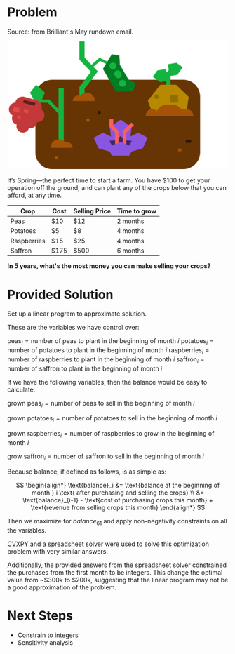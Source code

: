 # Problem
Source: from Brilliant's May rundown email.

![image](./crops.png)

It’s Spring—the perfect time to start a farm. You have $100 to get your operation off the ground, and can plant any of the crops below that you can afford, at any time. 

| Crop        | Cost | Selling Price | Time to grow |
| ----------- | ---- | ------------- | ------------ |
| Peas        | $10  | $12           | 2 months     |
| Potatoes    | $5   | $8            | 4 months     |
| Raspberries | $15  | $25           | 4 months     |
| Saffron     | $175 | $500          | 6 months     |

**In 5 years, what's the most money you can make selling your crops?**

# Provided Solution
Set up a linear program to approximate solution.

These are the variables we have control over:

$`\text{peas}_i = \text{number of peas to plant in the beginning of month } i`$ 
$`\text{potatoes}_i = \text{number of potatoes to plant in the beginning of month } i`$ 
$`\text{raspberries}_i = \text{number of raspberries to plant in the beginning of month } i`$ 
$`\text{saffron}_i = \text{number of saffron to plant in the beginning of month } i`$ 

If we have the following variables, then the balance would be easy to calculate:

$\text{grown peas}_i = \text{number of peas to sell in the beginning of month } i$ 

$\text{grown potatoes}_i = \text{number of potatoes to sell in the beginning of month } i$ 

$\text{grown raspberries}_i = \text{number of raspberries to grow in the beginning of month } i$ 

$\text{grow saffron}_i = \text{number of saffron to sell in the beginning of month } i$ 

Because balance, if defined as follows, is as simple as:

$$
\begin{align*}
\text{balance}_i &= \text{balance at the beginning of month } i \text{ after purchasing and selling the crops} \\
&= \text{balance}_{i-1} - \text{cost of purchasing crops this month} + \text{revenue from selling crops this month}
\end{align*}
$$

Then we maximize for $balance_{61}$ and apply non-negativity constraints on all the variables.

[CVXPY](https://www.cvxpy.org/) and [a spreadsheet solver](https://help.libreoffice.org/latest/en-US/text/scalc/01/solver.html) were used to solve this optimization problem with very similar answers.

Additionally, the provided answers from the spreadsheet solver constrained the purchases from the first month to be integers. This change the optimal value from ~$300k to $200k, suggesting that the linear program may not be a good approximation of the problem.

# Next Steps
- Constrain to integers
- Sensitivity analysis


